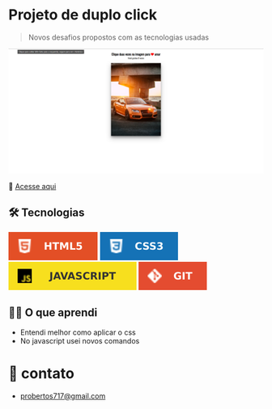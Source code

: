 # Projeto de duplo click

> Novos desafios propostos com as tecnologias usadas

![preview](./.github/preview.png)


🔗  [Acesse aqui](https://prdsilva80.github.io/clique-duplo-para-amar/)

## 🛠️ Tecnologias

![preview](./.github/html.svg) ![preview](./.github/css.svg) ![preview](./.github/javascript.svg) ![preview](./.github/git.svg)

## 👨‍🎓 O que aprendi

- Entendi melhor como aplicar o css
- No javascript usei novos comandos

# 📧 contato

- probertos717@gmail.com